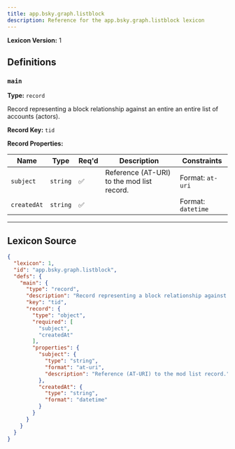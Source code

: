 ```yaml
---
title: app.bsky.graph.listblock
description: Reference for the app.bsky.graph.listblock lexicon
---
```

**Lexicon Version:** 1

## Definitions

<a name="main"></a>
### `main`

**Type:** `record`

Record representing a block relationship against an entire an entire list of accounts (actors).

**Record Key:** `tid`

**Record Properties:**

| Name | Type | Req'd  | Description | Constraints |
|------|------|----------|-------------|-------------|
| `subject` | `string` | ✅  | Reference (AT-URI) to the mod list record. | Format: `at-uri` |
| `createdAt` | `string` | ✅  |  | Format: `datetime` |

---

## Lexicon Source
```json
{
  "lexicon": 1,
  "id": "app.bsky.graph.listblock",
  "defs": {
    "main": {
      "type": "record",
      "description": "Record representing a block relationship against an entire an entire list of accounts (actors).",
      "key": "tid",
      "record": {
        "type": "object",
        "required": [
          "subject",
          "createdAt"
        ],
        "properties": {
          "subject": {
            "type": "string",
            "format": "at-uri",
            "description": "Reference (AT-URI) to the mod list record."
          },
          "createdAt": {
            "type": "string",
            "format": "datetime"
          }
        }
      }
    }
  }
}
```

